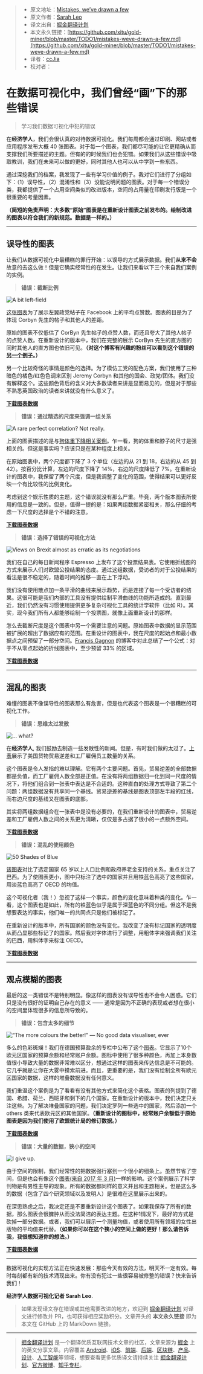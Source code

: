> * 原文地址：[Mistakes, we’ve drawn a few](https://medium.economist.com/mistakes-weve-drawn-a-few-8cdd8a42d368)
> * 原文作者：[Sarah Leo](https://medium.com/@sarahleo_59097)
> * 译文出自：[掘金翻译计划](https://github.com/xitu/gold-miner)
> * 本文永久链接：[https://github.com/xitu/gold-miner/blob/master/TODO1/mistakes-weve-drawn-a-few.md](https://github.com/xitu/gold-miner/blob/master/TODO1/mistakes-weve-drawn-a-few.md)
> * 译者：[ccJia](https://github.com/ccJia)
> * 校对者：

# 在数据可视化中，我们曾经“画”下的那些错误 

> 学习我们数据可视化中犯的错误

在**经济学人**，我们会很认真的对待数据可视化。我们每周都会通过印刷、网站或者应用程序发布大概 40 张图表。对于每一个图表，我们都尽可能的让它更精确从而支撑我们所要描述的主题。但有的的时候我们也会犯错。如果我们从这些错误中吸取教训，我们在未来可以做的更好，同时其他人也可以从中学到一些东西。

通过深挖我们的档案，我发现了一些有学习价值的例子。我对它们进行了分组如下：（1）误导性，（2）混淆性和（3）没能说明问题的图表。对于每一个错误分类，我都提供了一个占用空间类似的改进版本，空间的占用量在印刷发行版是一个很重要的考量因素。

**（简短的免责声明：大多数“原始”图表是在重新设计图表之前发布的。绘制改进的图表以符合我们的新规范。数据是一样的。）**

***

## 误导性的图表

让我们从数据可视化中最糟糕的罪行开始：以误导的方式展示数据。我们**从来不会**故意的去这么做！但是它确实经常性的在发生。让我们来看以下三个来自我们案例的实例。
> **错误：截断比例**

![A bit left-field](https://cdn-images-1.medium.com/max/2560/1*9QE_yL3boSLqopJkSBfL5A.png)

[这张图表](https://www.economist.com/britain/2016/08/13/the-metamorphosis)为了展示左翼政党帖子在 Facebook 上的平均点赞数。图表的目是为了体现 Corbyn 先生的帖子和其他人的差距。

原始的图表不仅低估了 CorByn 先生帖子的点赞人数，而还且夸大了其他人帖子的点赞人数。在重新设计的版本中，我们在完整的展示 CorByn 先生的直方图的同时其他人的直方图也依旧可见。**（对这个博客有兴趣的粉丝可以看到这个错误的[另一个例子](https://medium.economist.com/the-challenges-of-charting-regional-inequality-a9376718348)。）**

另一个比较奇怪的事情是颜色的选择。为了模仿工党的配色方案，我们使用了三种暗色的橘色/红色色调来区别 Jeremy Corbyn 和其他的国会、政党/团体。我们没有解释这个。这些颜色背后的含义对大多数读者来讲是显而易见的，但是对于那些不熟悉英国政治的读者来讲就没有什么意义了。

[**下载图表数据**](http://infographics.economist.com/databank/Economist_corbyn.csv)

> **错误：通过精选的尺度来强调一组关系**

![**A rare perfect correlation? Not really.**](https://cdn-images-1.medium.com/max/2560/1*H21mduPmvzot3oaMThNfFQ.png)

上面的图表描述的是与[狗体重下降相关案例](https://www.economist.com/britain/2016/08/13/subwoofers)。乍一看，狗的体重和脖子的尺寸是强相关的。但这是事实吗？应该只是在某种程度上相关。

在原始图表中，两个尺度都下降了 3 个单位（左边的从 21 到 18，右边的从 45 到 42）。按百分比计算，左边的尺度下降了 14%，右边的尺度降低了 7%。在重新设计的图表中，我保留了两个尺度，但是我调整了变化的范围，使得结果可以更好反映一个有比较性的比例变化。

考虑到这个娱乐性质的主题，这个错误就没有那么严重。毕竟，两个版本图表所使用的信息是一致的。但是，值得一提的是：如果两组数据紧密相关，那么仔细的考虑一下尺度的选择是个不错的注意。

[**下载图表数据**](http://infographics.economist.com/databank/Economist_dogs.csv)

> **错误：选择了错误的可视化方法**

![**Views on Brexit almost as erratic as its negotiations**](https://cdn-images-1.medium.com/max/2560/1*9GzHVtm4y_LeVmFCjqV3Ww.png)

我们在自己的每日新闻程序 Espresso 上发布了这个投票结果表。它使用折线图的方式来展示人们对欧盟公投结果的态度。通过这组数据，受访者的对于公投结果的看法是很不稳定的，随着时间的推移一直在上下浮动。

我们没有使用散点加一条平滑的曲线来展示趋势，而是连接了每一个受访者的结果。这很可能是我们内部的工具没有提供绘制平滑曲线的功能所造成的。直到最近，我们仍然没有习惯使用提供更多复杂可视化工具的统计学软件（比如 R）。其实，现今我们所有人都能够绘制一个投票图，就像上面重新设计的那样。

怎么去截断尺度是这个图表中另一个需要注意的问题。原始图表中数据的显示范围被扩展的超出了数据应有的范围。在重设计的图表中，我在尺度的起始点和最小数据点之间预留了一部分空间。[Francis Gagnon](https://www.chezvoila.com/blog/yaxis) 的博客中对此总结了一个公式：对于不从零点起始的折线图表中，至少预留 33% 的区域。

[**下载图表数据**](http://infographics.economist.com/databank/Economist_brexit.csv)

***

## 混乱的图表

难懂的图表不像误导性的图表那么有危害，但是也代表这个图表是一个很糟糕的可视化工作。
> **错误：思维太过发散**

![… what?](https://cdn-images-1.medium.com/max/2560/1*Ilu1H37M1soUh1GHhDa_IA.png)

在**经济学人**, 我们鼓励去制造一些发散性的新闻。但是，有时我们做的太过了。[上表](https://www.economist.com/briefing/2017/01/21/peter-navarro-is-about-to-become-one-of-the-worlds-most-powerful-economists)展示了美国货物贸易逆差和工厂雇佣员工数量的关系。

这个图表是令人发指的难以理解。它有两个主要问题。首先，贸易逆差的全部数据都是负值，而工厂雇佣人数全部是正值。在没有将两组数据归一化到同一尺度的情况下，将他们组合到一张表中表达是不合适的。这种直白的处理方式导致了第二个问题：两组数据没有共享同一个基线。贸易逆差的基线是图表顶部左半段的红线，而右边尺度的基线又在图表的底部。

其实将两组数据组合在一张表中是没有必要的，在我们重新设计的图表中，贸易逆差和工厂雇佣人数之间的关系更为清晰，仅仅是多占据了很小的一点额外空间。

[**下载图表数据**](http://infographics.economist.com/databank/Economist_us-trade-manufacturing.csv)

> **错误：混乱的使用颜色**

![50 Shades of Blue](https://cdn-images-1.medium.com/max/2560/1*4RND--Bo31DVfiziaa-HBA.png)

[该图表](https://www.economist.com/the-americas/2017/02/25/reducing-brazils-pension-burden)对比了选定国家 65 岁以上人口比例和政府养老金支持的关系，重点关注了巴西。为了使图表更小，图中只标注了选中的国家并且用铁蓝色高亮了这些国家，用淡蓝色高亮了 OECD 的均值。

这个可视化者（我！）忽视了这样一个事实，颜色的变化意味着种类的变化。乍一看，这个图表也是如此，所有的铁蓝色似乎是属于深蓝色的不同分组。但这不是我想要表达的事实，他们唯一的共同点只是他们被标记了。

在重新设计的版本中，所有国家的颜色没有变化。我改变了没有标记国家的透明度从而凸显那些标记了的国家。然后我对字体进行了调整，用粗体字来强调我们关注的巴西，用斜体字来标注 OECD。

[**下载图表数据**](http://infographics.economist.com/databank/Economist_pensions.csv)

***

## 观点模糊的图表

最后的这一类错误不是特别明显。像这样的图表没有误导性也不会令人困惑。它们只是没有很好的证明自己存在的意义 —— 通常是因为不正确的表现或者想在很小的空间里体现很多的信息所导致的。
> **错误：包含太多的细节**

![**“The more colours the better!” — No good data visualiser, ever**](https://cdn-images-1.medium.com/max/2560/1*GB8vGeGzMeueEbkpGTTZVQ.png)

多么的色彩斑斓！我们在德国预算盈余的专栏中公布了这个[图表](https://www.economist.com/finance-and-economics/2016/09/03/more-spend-less-thrift)。它显示了10个欧元区国家的预算余额和经常账户余额。图标中使用了很多种颜色，再加上本身数值很小导致大量的数据非常难以区分，想通过这样的图表来传达信息是不可能的。它几乎就是让你在大雾中摸索前进。而且，更重要的是，我们没有绘制全所有欧元区国家的数据，这样的堆叠数据没有任何意义。

 我们重温这个案例是为了看看有没有其他方式来简化这个表格。图表的列提到了德国、希腊、荷兰、西班牙和剩下的几个国家。在重新设计的版本中，我们决定只关注这些。为了解决堆叠国家的问题，我们决定罗列一些选中的国家，然后添加一个 others 类来代表欧元区的其他国家。**（重新设计的图标中，经常账户余额低于原始图表是因为我们使用了欧盟统计局的修订数据。）**

[**下载图表数据**](http://infographics.economist.com/databank/Economist_eu-balance.csv)

> **错误：大量的数据，狭小的空间**

![**I give up.**](https://cdn-images-1.medium.com/max/2560/1*7GJIxnYsyFSGgQV537Ittg.png)

由于空间的限制，我们经常性的把数据强行塞到一个很小的细条上。虽然节省了空间，但是也会有像这个[图表(来自  2017 年 3
 月)](https://www.economist.com/science-and-technology/2017/03/11/science-remains-male-dominated)一样的影响。这个案例展示了科学刊物是有男性主导的现象。所有的数据都同样的意义并且和主题相关。但是这么多的数据（包含了四个研究领域以及发明人）是很难在这里展示出来的。

在深思熟虑之后，我决定还是不要重新设计这个图表了。如果我保存了所有的数据，那么图表会很臃肿从而没法简洁的表达主题。在这种1情况下，最好的方式是砍掉一部分数据。或者，我们可以展示一个测量均值，或者使用所有领域的女性出版物的平均值来代替。**（如果你可以在这个狭小的空间上做的更好！那么请告诉我，我很想知道你的想法。）**

[**下载图表数据**](http://infographics.economist.com/databank/Economist_women-research.csv)

***

数据可视化的实现方法正在快速发展：那些今天有效的方法，明天不一定有效。每时每刻都有新的技术涌现出来。你有没有犯过一些很容易被修整的错误？快来告诉我们！

**经济学人数据可视化记者 Sarah Leo**.

> 如果发现译文存在错误或其他需要改进的地方，欢迎到 [掘金翻译计划](https://github.com/xitu/gold-miner) 对译文进行修改并 PR，也可获得相应奖励积分。文章开头的 **本文永久链接** 即为本文在 GitHub 上的 MarkDown 链接。

---

> [掘金翻译计划](https://github.com/xitu/gold-miner) 是一个翻译优质互联网技术文章的社区，文章来源为 [掘金](https://juejin.im) 上的英文分享文章。内容覆盖 [Android](https://github.com/xitu/gold-miner#android)、[iOS](https://github.com/xitu/gold-miner#ios)、[前端](https://github.com/xitu/gold-miner#前端)、[后端](https://github.com/xitu/gold-miner#后端)、[区块链](https://github.com/xitu/gold-miner#区块链)、[产品](https://github.com/xitu/gold-miner#产品)、[设计](https://github.com/xitu/gold-miner#设计)、[人工智能](https://github.com/xitu/gold-miner#人工智能)等领域，想要查看更多优质译文请持续关注 [掘金翻译计划](https://github.com/xitu/gold-miner)、[官方微博](http://weibo.com/juejinfanyi)、[知乎专栏](https://zhuanlan.zhihu.com/juejinfanyi)。
